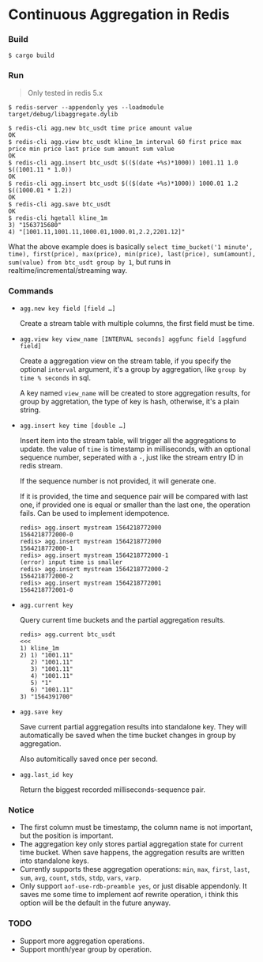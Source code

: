 # Continuous Aggregation in Redis

### Build

`$ cargo build`

### Run

> Only tested in redis 5.x

```shell
$ redis-server --appendonly yes --loadmodule target/debug/libaggregate.dylib
```

```shell
$ redis-cli agg.new btc_usdt time price amount value
OK
$ redis-cli agg.view btc_usdt kline_1m interval 60 first price max price min price last price sum amount sum value
OK
$ redis-cli agg.insert btc_usdt $(($(date +%s)*1000)) 1001.11 1.0 $((1001.11 * 1.0))
OK
$ redis-cli agg.insert btc_usdt $(($(date +%s)*1000)) 1000.01 1.2 $((1000.01 * 1.2))
OK
$ redis-cli agg.save btc_usdt
OK
$ redis-cli hgetall kline_1m
3) "1563715680"
4) "[1001.11,1001.11,1000.01,1000.01,2.2,2201.12]"
```

What the above example does is basically ``select time_bucket('1 minute', time), first(price), max(price), min(price), last(price), sum(amount), sum(value) from btc_usdt group by 1``, but runs in realtime/incremental/streaming way.

### Commands

* ``agg.new key field [field …]``

  Create a stream table with multiple columns, the first field must be time.

* ``agg.view key view_name [INTERVAL seconds] aggfunc field [aggfund field]``

  Create a aggregation view on the stream table, if you specify the optional ``interval`` argument, it's a group by aggregation, like  ``group by time % seconds`` in sql.

  A key named ``view_name`` will be created to store aggregation results, for group by aggretation, the type of key is hash, otherwise, it's a plain string.

* ``agg.insert key time [double …]``

  Insert item into the stream table, will trigger all the aggregations to update. the value of ``time`` is timestamp in milliseconds, with an optional sequence number, seperated with a ``-``, just like the stream entry ID in redis stream. 

  If the sequence number is not provided, it will generate one. 

  If it is provided, the time and sequence pair will be compared with last one, if provided one is equal or smaller than the last one, the operation fails. Can be used to implement idempotence.

  ```
  redis> agg.insert mystream 1564218772000
  1564218772000-0
  redis> agg.insert mystream 1564218772000
  1564218772000-1
  redis> agg.insert mystream 1564218772000-1
  (error) input time is smaller
  redis> agg.insert mystream 1564218772000-2
  1564218772000-2
  redis> agg.insert mystream 1564218772001
  1564218772001-0
  ```

* ``agg.current key ``

  Query current time buckets and the partial aggregation results.

  ```
  redis> agg.current btc_usdt                                                                                                                <<<
  1) kline_1m
  2) 1) "1001.11"
     2) "1001.11"
     3) "1001.11"
     4) "1001.11"
     5) "1"
     6) "1001.11"
  3) "1564391700"
  ```

* ``agg.save key``

  Save current partial aggregation results into standalone key. They will automatically be saved when the time bucket changes in group by aggregation.

  Also automitically saved once per second.

* ``agg.last_id key``

  Return the biggest recorded milliseconds-sequence pair.

### Notice

* The first column must be timestamp, the column name is not important, but the position is important.
* The aggregation key only stores partial aggregation state for current time bucket. When save happens, the aggregation results are written into standalone keys.
* Currently supports these aggregation operations:  ``min``, ``max``, ``first``, ``last``, ``sum``, ``avg``, ``count``, ``stds``, ``stdp``, ``vars``, ``varp``.
* Only support ``aof-use-rdb-preamble yes``, or just disable appendonly. It saves me some time to implement aof rewrite operation, i think this option will be the default in the future anyway.

### TODO

* Support more aggregation operations.
* Support month/year group by operation.
